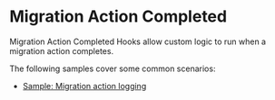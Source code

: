 ﻿# Migration Action Completed

Migration Action Completed Hooks allow custom logic to run when a migration action completes.

The following samples cover some common scenarios:

- [Sample: Migration action logging](~/samples/hooks/migration-action-completed/log_migration_actions.md)
